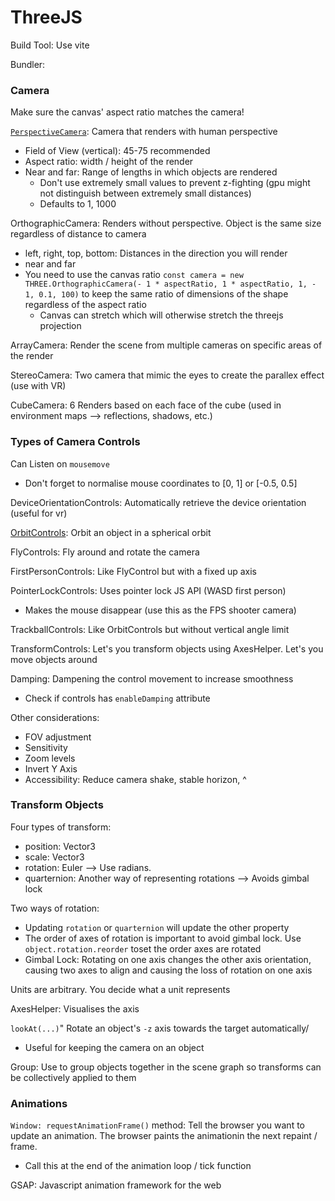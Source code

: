# ThreeJS

Build Tool: Use vite

Bundler:

### Camera

Make sure the canvas' aspect ratio matches the camera!

[`PerspectiveCamera`](https://threejs.org/docs/#api/en/cameras/PerspectiveCamera): Camera that renders with human perspective
- Field of View (vertical): 45-75 recommended
- Aspect ratio: width / height of the render
- Near and far: Range of lengths in which objects are rendered
  - Don't use extremely small values to prevent z-fighting (gpu might not distinguish between extremely small distances)
  - Defaults to 1, 1000

OrthographicCamera: Renders without perspective. Object is the same size regardless of distance to camera
- left, right, top, bottom: Distances in the direction you will render
- near and far
- You need to use the canvas ratio `const camera = new THREE.OrthographicCamera(- 1 * aspectRatio, 1 * aspectRatio, 1, - 1, 0.1, 100)` to keep the same ratio of dimensions of the shape regardless of the aspect ratio
  - Canvas can stretch which will otherwise stretch the threejs projection

ArrayCamera: Render the scene from multiple cameras on specific areas of the render

StereoCamera: Two camera that mimic the eyes to create the parallex effect (use with VR)

CubeCamera: 6 Renders based on each face of the cube (used in environment maps --> reflections, shadows, etc.)

### Types of Camera Controls

Can Listen on `mousemove`
- Don't forget to normalise mouse coordinates to [0, 1] or [-0.5, 0.5]

DeviceOrientationControls: Automatically retrieve the device orientation (useful for vr)

[OrbitControls](https://threejs.org/docs/#examples/en/controls/OrbitControls): Orbit an object in a spherical orbit

FlyControls: Fly around and rotate the camera

FirstPersonControls: Like FlyControl but with a fixed up axis

PointerLockControls: Uses pointer lock JS API (WASD first person)
- Makes the mouse disappear (use this as the FPS shooter camera)

TrackballControls: Like OrbitControls but without vertical angle limit

TransformControls: Let's you transform objects using AxesHelper. Let's you move objects around

Damping: Dampening the control movement to increase smoothness
- Check if controls has `enableDamping` attribute

Other considerations:
- FOV adjustment
- Sensitivity
- Zoom levels
- Invert Y Axis
- Accessibility: Reduce camera shake, stable horizon, ^

### Transform Objects

Four types of transform:
- position: Vector3
- scale: Vector3
- rotation: Euler --> Use radians.
- quarternion: Another way of representing rotations --> Avoids gimbal lock

Two ways of rotation:
- Updating `rotation` or `quarternion` will update the other property 
- The order of axes of rotation is important to avoid gimbal lock. Use `object.rotation.reorder` toset the order axes are rotated
- Gimbal Lock: Rotating on one axis changes the other axis orientation, causing two axes to align and causing the loss of rotation on one axis

Units are arbitrary. You decide what a unit represents

AxesHelper: Visualises the axis

`lookAt(...)`" Rotate an object's `-z` axis towards the target automatically/
- Useful for keeping the camera on an object

Group: Use to group objects together in the scene graph so transforms can be collectively applied to them

### Animations

`Window: requestAnimationFrame()` method: Tell the browser you want to update an animation. The browser paints the animationin the next repaint / frame.
- Call this at the end of the animation loop / tick function

GSAP: Javascript animation framework for the web
